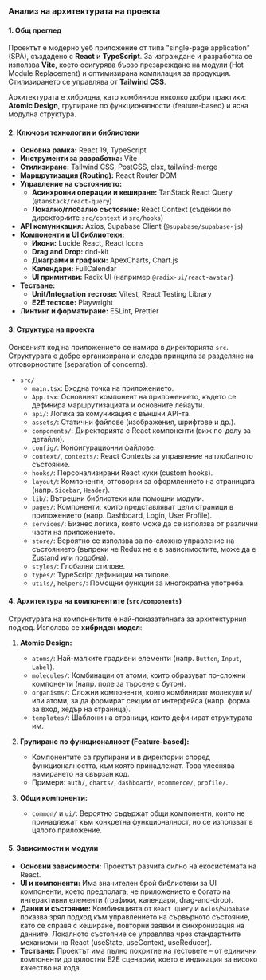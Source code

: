 ### **Анализ на архитектурата на проекта**

#### **1. Общ преглед**

Проектът е модерно уеб приложение от типа "single-page application" (SPA), създадено с **React** и **TypeScript**. За изграждане и разработка се използва **Vite**, което осигурява бързо презареждане на модули (Hot Module Replacement) и оптимизирана компилация за продукция. Стилизирането се управлява от **Tailwind CSS**.

Архитектурата е хибридна, като комбинира няколко добри практики: **Atomic Design**, групиране по функционалности (feature-based) и ясна модулна структура.

#### **2. Ключови технологии и библиотеки**

*   **Основна рамка:** React 19, TypeScript
*   **Инструменти за разработка:** Vite
*   **Стилизиране:** Tailwind CSS, PostCSS, clsx, tailwind-merge
*   **Маршрутизация (Routing):** React Router DOM
*   **Управление на състоянието:**
    *   **Асинхронни операции и кеширане:** TanStack React Query (`@tanstack/react-query`)
    *   **Локално/глобално състояние:** React Context (съдейки по директориите `src/context` и `src/hooks`)
*   **API комуникация:** Axios, Supabase Client (`@supabase/supabase-js`)
*   **Компоненти и UI библиотеки:**
    *   **Икони:** Lucide React, React Icons
    *   **Drag and Drop:** dnd-kit
    *   **Диаграми и графики:** ApexCharts, Chart.js
    *   **Календари:** FullCalendar
    *   **UI примитиви:** Radix UI (например `@radix-ui/react-avatar`)
*   **Тестване:**
    *   **Unit/Integration тестове:** Vitest, React Testing Library
    *   **E2E тестове:** Playwright
*   **Линтинг и форматиране:** ESLint, Prettier

#### **3. Структура на проекта**

Основният код на приложението се намира в директорията `src`. Структурата е добре организирана и следва принципа за разделяне на отговорностите (separation of concerns).

*   `src/`
    *   `main.tsx`: Входна точка на приложението.
    *   `App.tsx`: Основният компонент на приложението, където се дефинира маршрутизацията и основните лейаути.
    *   `api/`: Логика за комуникация с външни API-та.
    *   `assets/`: Статични файлове (изображения, шрифтове и др.).
    *   `components/`: Директорията с React компоненти (виж по-долу за детайли).
    *   `config/`: Конфигурационни файлове.
    *   `context/`, `contexts/`: React Contexts за управление на глобалното състояние.
    *   `hooks/`: Персонализирани React куки (custom hooks).
    *   `layout/`: Компоненти, отговорни за оформлението на страницата (напр. `Sidebar`, `Header`).
    *   `lib/`: Вътрешни библиотеки или помощни модули.
    *   `pages/`: Компоненти, които представляват цели страници в приложението (напр. Dashboard, Login, User Profile).
    *   `services/`: Бизнес логика, която може да се използва от различни части на приложението.
    *   `store/`: Вероятно се използва за по-сложно управление на състоянието (въпреки че Redux не е в зависимостите, може да е Zustand или подобна).
    *   `styles/`: Глобални стилове.
    *   `types/`: TypeScript дефиниции на типове.
    *   `utils/`, `helpers/`: Помощни функции за многократна употреба.

#### **4. Архитектура на компонентите (`src/components`)**

Структурата на компонентите е най-показателната за архитектурния подход. Използва се **хибриден модел**:

1.  **Atomic Design:**
    *   `atoms/`: Най-малките градивни елементи (напр. `Button`, `Input`, `Label`).
    *   `molecules/`: Комбинации от атоми, които образуват по-сложни компоненти (напр. поле за търсене с бутон).
    *   `organisms/`: Сложни компоненти, които комбинират молекули и/или атоми, за да формират секции от интерфейса (напр. форма за вход, хедър на страница).
    *   `templates/`: Шаблони на страници, които дефинират структурата им.

2.  **Групиране по функционалност (Feature-based):**
    *   Компонентите са групирани и в директории според функционалността, към която принадлежат. Това улеснява намирането на свързан код.
    *   Примери: `auth/`, `charts/`, `dashboard/`, `ecommerce/`, `profile/`.

3.  **Общи компоненти:**
    *   `common/` и `ui/`: Вероятно съдържат общи компоненти, които не принадлежат към конкретна функционалност, но се използват в цялото приложение.

#### **5. Зависимости и модули**

*   **Основни зависимости:** Проектът разчита силно на екосистемата на React.
*   **UI и компоненти:** Има значителен брой библиотеки за UI компоненти, което предполага, че приложението е богато на интерактивни елементи (графики, календари, drag-and-drop).
*   **Данни и състояние:** Комбинацията от `React Query` и `Axios`/`Supabase` показва зрял подход към управлението на сървърното състояние, като се справя с кеширане, повторни заявки и синхронизация на данните. Локалното състояние се управлява чрез стандартните механизми на React (useState, useContext, useReducer).
*   **Тестване:** Проектът има пълно покритие на тестовeте – от единични компоненти до цялостни E2E сценарии, което е индикация за високо качество на кода.
